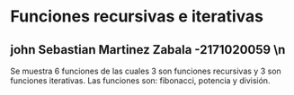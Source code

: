 # Funciones recursivas e iterativas
## john Sebastian Martinez Zabala -2171020059 \n
Se muestra 6 funciones de las cuales 3 son funciones recursivas y 3 son funciones iterativas. Las funciones son: fibonacci, potencia y división.
